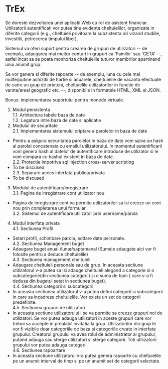 # TrEx

Se doreste dezvoltarea unei aplicatii Web cu rol de asistent financiar. 
Utilizatorii autentificati vor putea tine evidenta cheltuielilor, organizate in diferite categorii (e.g., cheltuieli privitoare la subzistenta ori vizand studiile, investitii, petrecerea timpului liber). 

Sistemul va oferi suport pentru crearea de grupuri de utilizatori -- de exemplu, adaugarea mai multor conturi in grupuri ca 'Familie' sau 'GETA' --, astfel incat sa se poata monitoriza cheltuielile tuturor membrilor apartinand unui anumit grup. 

Se vor genera si diferite rapoarte -- de exemplu, luna cu cele mai multe/putine achizitii de hartie si acuarele, cheltuielile de vacanta efectuate de catre un grup de prieteni, cheltuielile utilizatorilor in functie de varsta/areal geografic etc. --, disponibile in formatele HTML, XML si JSON.

Bonus: implementarea suportului pentru monede virtuale.

 1. Modul persistenta<br/>
  1.1.	Arhitectura tabele baza de date<br/>
  1.2.	Legatura intre baza de date si aplicatie<br/>
 2.	Modulul de securitate<br/>
 2.1.	Implementarea sistemului criptare a parolelor in baza de date<br/>
   *	Pentru a asigura securitatea parolelor in baza de date vom salva un hash al parolei concatenata cu emailul utilizatorului. In momentul autentificarii vom genera hash al datelor de autentificare introduse de utilizator si le vom compara cu hashul existent in baza de date.<br/>
 2.2.	Protectie impotriva sql injection cross-server scripting	<br/>
   *	To be discused<br/>
 2.3.	Separare acces interfata publica/privata<br/>
   *	To be discused<br/>
 3.	Modulul de autentificare/inregistrare<br/>
 3.1.	Pagina de inregistrare cont utilizator nou<br/>
   *	Pagina de inregistrare cont va permite utilizatorilor sa isi creeze un cont nou prin completarea unui formular.<br/>
 3.2.	Sistemul de autentificare utilizator prin username/parola<br/>
4.	Modul interfata privata<br/>
 4.1.	Sectiunea Profil<br/>
   *	Setari profil, schimbare parola, editare date personale.<br/>
 4.2.	Sectiunea Management buget<br/>
   *	Adaugare buget anual /lunar/saptamanal (Sumele adaugate aici vor fi folosite pentru a deduce cheltuielile)<br/> 
 4.3.	Sectiunea management cheltuieli<br/>
   *	Adaugare cheltuieli personale sau de grup. In aceasta sectiune utilizatorul v-a putea sa isi adauge cheltuieli alegand a categorie si o subcategorie(din sectiunea categorii) si o suma de bani ( care v-a fi dedusa din bugetul setat in sectiunea buget).<br/>
 4.4.	Sectiunea categorii si subcategorii<br/>
   *	In aceasta sectiunea utilizatorul v-a putea defini categorii si subcategorii in care sa incadreze cheltuielile. Vor exista un set de categorii predefinite.<br/>
 4.5.	Sectiunea grupuri de utilizatori<br/>
   *	In aceasta sectiune utilizatorului i se va permite sa creeze grupuri noi de utilizatori. Se vor putea adauga utilizatori in aceste grupuri care vor trebui sa accepte in prealabil invitatia la grup. Utilizatorilor din grup le vor fi vizibile doar categoriile de baza si categoriile create in interfata grupului. Creatorul grupului va avea rolul de administrator al grupului, putand adauga sau sterge utilizatori si sterge categorii. Toti utilizatorii grupului vor putea adauga categorii. <br/>
 4.6.	Sectiunea rapoartare<br/>
   *	In aceasta sectiune utilizatorul v-a putea genera rapoarte cu cheltuielile pe un anumit interval de timp si pe un anumit set de categorii selectate.<br/>
